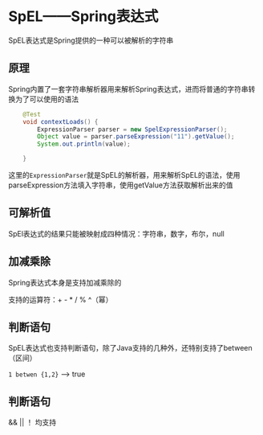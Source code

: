 # SpEL——Spring表达式

SpEL表达式是Spring提供的一种可以被解析的字符串

## 原理

Spring内置了一套字符串解析器用来解析Spring表达式，进而将普通的字符串转换为了可以使用的语法

```java
    @Test
    void contextLoads() {
        ExpressionParser parser = new SpelExpressionParser();
        Object value = parser.parseExpression("11").getValue();
        System.out.println(value);

    }
```

这里的`ExpressionParser`就是SpEL的解析器，用来解析SpEL的语法，使用parseExpression方法填入字符串，使用getValue方法获取解析出来的值

## 可解析值

SpEl表达式的结果只能被映射成四种情况：字符串，数字，布尔，null

## 加减乘除

Spring表达式本身是支持加减乘除的

支持的运算符：+ - * / % ^（幂）

## 判断语句

SpEL表达式也支持判断语句，除了Java支持的几种外，还特别支持了between（区间）

`1 betwen {1,2}` ——> true

## 判断语句

&& ||  ！  均支持







